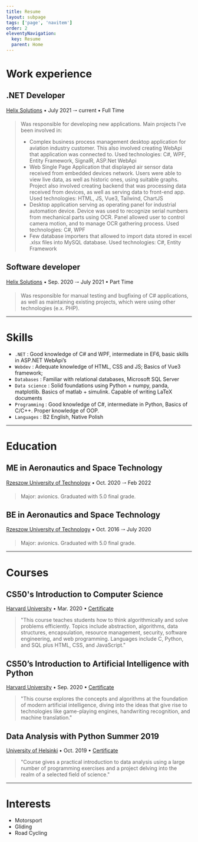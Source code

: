 ```yaml
---
title: Resume
layout: subpage
tags: ['page', 'navitem']
order: 2
eleventyNavigation:
  key: Resume
  parent: Home
---
```


<h1 class="font-bold text-xl mb-4 text-pink-200">Work experience</h1>

<h2 class="font-semibold">.NET Developer</h2>
<a class="hyperlink external" href="http://www.helixsolutions.pl">Helix Solutions</a>
<span class="italic font-light"> • July 2021 🠒 current</span>
<span class="italic font-light"> • Full Time </span>
<blockquote>
  <div class="ml-4 text-justify">
    Was responsible for developing new applications. Main projects I’ve been involved in:
    <ul class="list-disc">
      <li>Complex business process management desktop application for aviation industry customer. This also involved creating WebApi that application was connected to. Used technologies: C#, WPF, Entity Framework, SignalR, ASP.Net WebApi</li>
      <li>Web Single Page Application that displayed air sensor data received from embedded devices network. Users were able to view live data, as well as historic ones, using suitable graphs. Project also involved creating backend that was processing data received from devices, as well as serving data to front-end app. Used technologies: HTML, JS, Vue3, Tailwind, ChartJS</li>
      <li>Desktop application serving as operating panel for industrial automation device. Device was used to recognize serial numbers from mechanical parts using OCR. Panel allowed user to control camera motion, and to manage OCR gathering process. Used technologies: C#, WPF</li>
      <li>Few database importers that allowed to import data stored in excel .xlsx files into MySQL database. Used technologies: C#, Entity Framework</li>
    </ul>
  </div>
</blockquote>

<h2 class="font-semibold">Software developer</h2>
<a class="hyperlink external" href="http://www.helixsolutions.pl">Helix Solutions</a>
<span class="italic font-light"> • Sep. 2020 🠒 July 2021</span>
<span class="italic font-light"> • Part Time </span>
<blockquote>
  <div class="ml-4 text-justify">
    Was responsible for manual testing and bugfixing of C# applications, as well as maintaining existing projects, which were using other technologies (e.x. PHP). 
  </div>
</blockquote>

<hr class="mt-4 mb-4"/>

<h1 class="font-bold text-xl mb-4 text-pink-200">Skills</h1>
<ul class="list-disc">
  <li>
    <code>.NET</code> : Good knowledge of C# and WPF, intermediate in EF6, basic skills in ASP.NET WebApi’s 
  </li>
  <li>
    <code>Webdev</code> : Adequate knowledge of HTML, CSS and JS; Basics of Vue3 framework;
  </li>
  <li>
    <code>Databases</code> : Familiar with relational databases, Microsoft SQL Server
  </li>
  <li>
    <code>Data science</code> : Solid foundations using Python + numpy, panda, matplotlib. Basics of matlab + simulink. Capable of writing LaTeX documents
  </li>
  <li>
    <code>Programming</code> : Good knowledge of C#, intermediate in Python, Basics of C/C++. Proper knowledge of OOP.
  </li>
  <li>
    <code>Languages</code> : B2 English, Native Polish
  </li>
</ul>

<hr class="mt-4 mb-4"/>

<h1 class="font-bold text-xl mb-4 text-pink-200">Education</h1>

  <h2 class="font-semibold">ME in Aeronautics and Space Technology</h2>
  <a class="hyperlink external" href="https://w.prz.edu.pl/">Rzeszow University of Technology</a>
  <span class="italic"> • Oct. 2020 🠒 Feb 2022</span>
    <blockquote>
      <div class="ml-4 text-justify">
        Major: avionics. Graduated with 5.0 final grade. 
      </div>
  </blockquote>

  <h2 class="font-semibold">BE in Aeronautics and Space Technology</h2>
  <a class="hyperlink external" href="https://w.prz.edu.pl/">Rzeszow University of Technology</a>
  <span class="italic"> • Oct. 2016 🠒 July 2020</span>
  <blockquote>
    <div class="ml-4 text-justify">
      Major: avionics. Graduated with 5.0 final grade.
    </div>
  </blockquote>

<hr class="mt-4 mb-4"/>

<h1 class="font-bold text-xl mb-4 text-pink-200">Courses</h1>

  <h2 class="font-semibold">CS50's Introduction to Computer Science</h2>
  <a class="hyperlink external" href="https://www.harvard.edu/">Harvard University</a>
  <span class="italic"> • Mar. 2020 • </span>
  <a class="hyperlink external" href="https://certificates.cs50.io/1f49c6f6-b8e9-4830-bbfd-b3883a20b97c.pdf?size=letter">Certificate</a>
  <blockquote>
    <div class="ml-4 text-justify">
      "This course teaches students how to think algorithmically and solve problems efficiently. Topics include abstraction, algorithms, data structures, encapsulation, resource management, security, software engineering, and web programming. Languages include C, Python, and SQL plus HTML, CSS, and JavaScript."
    </div>
  </blockquote>

  <h2 class="font-semibold">CS50’s Introduction to Artificial Intelligence with Python</h2>
  <a class="hyperlink external" href="https://www.harvard.edu/">Harvard University</a>
  <span class="italic"> • Sep. 2020 • </span>
  <a class="hyperlink external" href="https://certificates.cs50.io/2af9abc2-74d9-4239-88f4-81cbacaf82d8.pdf?size=letter">Certificate</a>
  <blockquote>
    <div class="ml-4 text-justify">
      "This course explores the concepts and algorithms at the foundation of modern artificial intelligence, diving into the ideas that give rise to technologies like game-playing engines, handwriting recognition, and machine translation."
    </div>
  </blockquote>

  <h2 class="font-semibold">Data Analysis with Python Summer 2019</h2>
  <a class="hyperlink external" href="https://www.mooc.fi/en">University of Helsinki</a>
  <span class="italic"> • Oct. 2019 • </span>
  <a class="hyperlink external" href="https://certificates.cs50.io/2af9abc2-74d9-4239-88f4-81cbacaf82d8.pdf?size=letter">Certificate</a>
  <blockquote>
    <div class="ml-4 text-justify">
      "Course gives a practical introduction to data analysis using a large number of programming exercises and a project delving into the realm of a selected field of science."
    </div>
  </blockquote>

<hr class="mt-4 mb-4"/>

<h1 class="font-bold text-xl mb-1 text-pink-200">Interests</h1>
  <ul class="list-disc">
    <li>Motorsport</li>
    <li>Gliding</li>
    <li>Road Cycling</li>
  </ul>